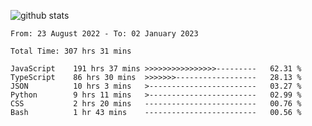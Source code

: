 
![github stats](https://github-readme-stats.vercel.app/api?username=realmahd1&show_icons=true&theme=codeSTACKr&hide_rank=true&count_private=true)

<!--START_SECTION:waka-->

```text
From: 23 August 2022 - To: 02 January 2023

Total Time: 307 hrs 31 mins

JavaScript    191 hrs 37 mins >>>>>>>>>>>>>>>>---------   62.31 %
TypeScript    86 hrs 30 mins  >>>>>>>------------------   28.13 %
JSON          10 hrs 3 mins   >------------------------   03.27 %
Python        9 hrs 11 mins   >------------------------   02.99 %
CSS           2 hrs 20 mins   -------------------------   00.76 %
Bash          1 hr 43 mins    -------------------------   00.56 %
```

<!--END_SECTION:waka-->
